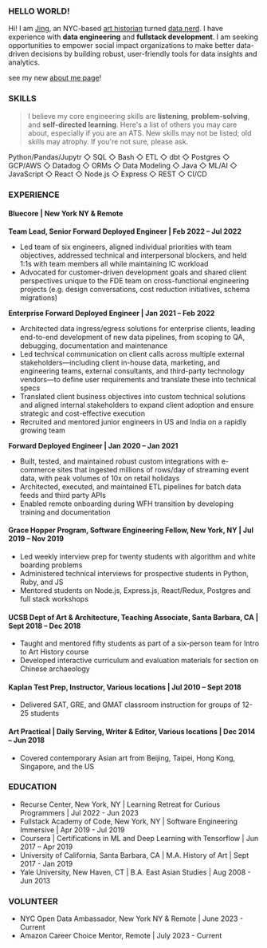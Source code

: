 ### HELLO WORLD!
Hi! I am [Jing](https://www.linkedin.com/in/jingcao1/), an NYC-based [art historian](https://archive-it.org/home/ArtPractical) turned [data nerd](https://opendata.cityofnewyork.us/how-to/#apidocumentation). I have experience with **data engineering** and **fullstack development**. I am seeking opportunities to empower social impact organizations to make better data-driven decisions by building robust, user-friendly tools for data insights and analytics. 

see my new [about me page](./about.html)!

### SKILLS
> I believe my core engineering skills are **listening**, **problem-solving**, and **self-directed learning**. Here's a list of others you may care about, especially if you are an ATS. New skills may not be listed; old skills may atrophy. If you're not sure, please ask. <br>
  
Python/Pandas/Jupytr ◇ SQL ◇ Bash ◇ ETL ◇ dbt ◇ Postgres ◇ GCP/AWS ◇ Datadog ◇ ORMs ◇ Data Modeling ◇ Java ◇ ML/AI ◇ JavaScript ◇ React ◇ Node.js ◇ Express ◇ REST ◇ CI/CD

### EXPERIENCE
#### Bluecore | New York NY & Remote 	
**Team Lead, Senior Forward Deployed Engineer | Feb 2022 – Jul 2022**
* Led team of six engineers, aligned individual priorities with team objectives, addressed technical and interpersonal blockers, and held 1:1s with team members all while maintaining IC workload 
* Advocated for customer-driven development goals and shared client perspectives unique to the FDE team on cross-functional engineering projects (e.g. design conversations, cost reduction initiatives, schema migrations) 

**Enterprise Forward Deployed Engineer | Jan 2021 – Feb 2022**
* Architected data ingress/egress solutions for enterprise clients, leading end-to-end development of new data pipelines, from scoping to QA, debugging, documentation and maintenance 
* Led technical communication on client calls across multiple external stakeholders—including client in-house data, marketing, and engineering teams, external consultants, and third-party technology vendors—to define user requirements and translate these into technical specs 
* Translated client business objectives into custom technical solutions and aligned internal stakeholders to expand client adoption and ensure strategic and cost-effective execution 
* Recruited and mentored junior engineers in US and India on a rapidly growing team

**Forward Deployed Engineer | Jan 2020 – Jan 2021** 
* Built, tested, and maintained robust custom integrations with e-commerce sites that ingested millions of rows/day of streaming event data, with peak volumes of 10x on retail holidays
* Architected, executed, and maintained ETL pipelines for batch data feeds and third party APIs 
* Enabled remote onboarding during WFH transition by developing training and documentation

#### Grace Hopper Program, Software Engineering Fellow, New York, NY	| Jul 2019 – Nov 2019
*	Led weekly interview prep for twenty students with algorithm and white boarding problems
*	Administered technical interviews for prospective students in Python, Ruby, and JS
*	Mentored students on Node.js, Express.js, React/Redux, Postgres and full stack workshops

#### UCSB Dept of Art & Architecture, Teaching Associate, Santa Barbara, CA | Sept 2018 – Dec 2018
* Taught and mentored fifty students as part of a six-person team for Intro to Art History course 
* Developed interactive curriculum and evaluation materials for section on Chinese archaeology 

#### Kaplan Test Prep, Instructor, Various locations | Jul 2010 – Sept 2018
* Delivered SAT, GRE, and GMAT classroom instruction for groups of 12-25 students 

#### Art Practical | Daily Serving, Writer & Editor, Various locations | Dec 2014 – Jun 2018
*	Covered contemporary Asian art from Beijing, Taipei, Hong Kong, Singapore, and the US

### EDUCATION
* Recurse Center, New York, NY | Learning Retreat for Curious Programmers | Jul 2022 - Jun 2023 
* Fullstack Academy of Code, New York, NY | Software Engineering Immersive | Apr 2019 - Jul 2019
* Coursera | Certifications in ML and Deep Learning with Tensorflow	 | Jun 2017 – Apr 2019
* University of California, Santa Barbara, CA | M.A. History of Art	 | Sept 2017 - Jan 2019
* Yale University, New Haven, CT | B.A. East Asian Studies | Aug 2008 - Jun 2013

### VOLUNTEER 
* NYC Open Data Ambassador, New York NY & Remote | June 2023 - Current
* Amazon Career Choice Mentor, Remote | July 2023 - Current  	 	


